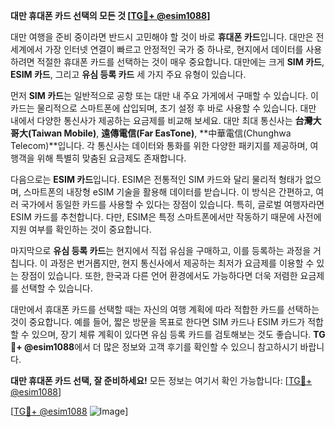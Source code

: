 **대만 휴대폰 카드 선택의 모든 것 [[TG💪+ @esim1088](https://t.me/s/esim1088)]**

대만 여행을 준비 중이라면 반드시 고민해야 할 것이 바로 **휴대폰 카드**입니다. 대만은 전 세계에서 가장 인터넷 연결이 빠르고 안정적인 국가 중 하나로, 현지에서 데이터를 사용하려면 적절한 휴대폰 카드를 선택하는 것이 매우 중요합니다. 대만에는 크게 **SIM 카드**, **ESIM 카드**, 그리고 **유심 등록 카드** 세 가지 주요 유형이 있습니다.

먼저 **SIM 카드**는 일반적으로 공항 또는 대만 내 주요 가게에서 구매할 수 있습니다. 이 카드는 물리적으로 스마트폰에 삽입되며, 초기 설정 후 바로 사용할 수 있습니다. 대만 내에서 다양한 통신사가 제공하는 요금제를 비교해 보세요. 대만 최대 통신사는 **台灣大哥大(Taiwan Mobile)**, **遠傳電信(Far EasTone)**, **中華電信(Chunghwa Telecom)**입니다. 각 통신사는 데이터와 통화를 위한 다양한 패키지를 제공하며, 여행객을 위해 특별히 맞춤된 요금제도 존재합니다.

다음으로는 **ESIM 카드**입니다. ESIM은 전통적인 SIM 카드와 달리 물리적 형태가 없으며, 스마트폰의 내장형 eSIM 기술을 활용해 데이터를 받습니다. 이 방식은 간편하고, 여러 국가에서 동일한 카드를 사용할 수 있다는 장점이 있습니다. 특히, 글로벌 여행자라면 ESIM 카드를 추천합니다. 다만, ESIM은 특정 스마트폰에서만 작동하기 때문에 사전에 지원 여부를 확인하는 것이 중요합니다.

마지막으로 **유심 등록 카드**는 현지에서 직접 유심을 구매하고, 이를 등록하는 과정을 거칩니다. 이 과정은 번거롭지만, 현지 통신사에서 제공하는 최저가 요금제를 이용할 수 있는 장점이 있습니다. 또한, 한국과 다른 언어 환경에서도 가능하다면 더욱 저렴한 요금제를 선택할 수 있습니다.

대만에서 휴대폰 카드를 선택할 때는 자신의 여행 계획에 따라 적합한 카드를 선택하는 것이 중요합니다. 예를 들어, 짧은 방문을 목표로 한다면 SIM 카드나 ESIM 카드가 적합할 수 있으며, 장기 체류 계획이 있다면 유심 등록 카드를 검토해보는 것도 좋습니다. **TG💪+ @esim1088**에서 더 많은 정보와 고객 후기를 확인할 수 있으니 참고하시기 바랍니다.

**대만 휴대폰 카드 선택, 잘 준비하세요!** 모든 정보는 여기서 확인 가능합니다: [[TG💪+ @esim1088](https://t.me/s/esim1088)]  

[[TG💪+ @esim1088](https://t.me/s/esim1088) ![Image](https://i.postimg.cc/Y0z9fWf4/image.png)]